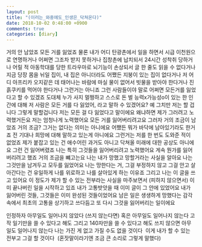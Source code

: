 ```yaml
---
layout: post
title: "(이러는_와중에도_인생은_닥쳐온다)"
date: 2018-10-02 0:48:00 +0900
comments: true 
categories: [diary] 
---
```

거의 안 남았죠 모든 거를 잃었죠 물론 내가 어디 탄광촌에서 일을 하면서 시급 이천원으로 연명하거나 어쩌면 그조차 받지 못하거나 집창촌에 납치되서 24시간 성착취 당하거나 어릴 적 아동학대를 당한 트라우마로 뇌기능이 손상되서 글 한 줄도 읽을 수 없다거나 지금 당장 몸을 뉘일 집이, 내 집은 아니더라도 어쨌든 지붕이 있는 집이 없다거나 저 어디 아프리카 오지같은 데 태어나는 바람에 마실 물이 없어서 빗물을 받아야 한다거나 진흙쿠키를 먹어야 한다거나 그런거는 아니죠 그런 사람들이야 말로 어쩌면 모든거를 잃었다고 할 수 있겠죠 도대체 누가 사지 멀쩡하고 스스로 돈 벌 능력x가능성o이 있는 한 인간에 대해 저 사람은 모든 거를 다 잃었어, 라고 말하 수 있겠어요? 예 그치만 저는 할 겁니다 그렇게 말할겁니다 저는 모든 걸 다 잃었다고 말이에요 왜냐하면 제가 그러려고 노력했거든요 저는 엄청나게 노력했어요 모든 거를 잃어버리려고요 그러자 거의 조금이 남았죠 거의 조금? 그거는 없다는 의미는 아니에요 어쨌든 뭐가 바닥에 남아있기라도 한거죠 전 기대나 희망에 대해 말하고 있는게 아니에요 그런거는 저를 한 번도 도와준 적이 없었죠 제가 붙잡고 있는 건 애수어린 과거도 아니고 닥쳐올 미래에 대한 공상도 아니에요 그런 건 잃어버렸죠 나는 특히 그것들을 잃어버리려고 노력했어요 게속 뭔가를 잃어버리려고 했죠 거의 조금을 뺴고는요 나는 내가 망했고 망할거라는 사실을 알아요 나는 그것만을 남겨두고 모두를 잃었어요 나는 망한다는 거, 그걸 부정하지 않고 그걸 안고 살아간다는 건 유일하게 나를 위로하고 나를 살아있게 하는 이유죠 그리고 나는 이 글을 쓰고 있어요 이 정도가 제가 할 수 있는 전부라는 사실을 마주보면서 (피하지 않으면서) 이미 끝나버린 일을 시작하고 있죠 내가 고통밧앗을 때 이미 글이 그 안에 있었어요 내가 잃어버린 것들, 그것들은 이미 완성된 것들이었어요 남은 일은 생생하게 망했다는 감각 속에서 최초의 고통을 상기하고 쓰다듬고 또 다시 그것을 잃어버리는 일이에요 

인정하자 아무일도 일어나지 않았다 (쓰지 않는다면)
혹은 아무일도 일어나지 않는다
고작 일기만을 쓸 수 있다고 해도 그리고 140자만을 쓸 수 있다고 해도 쓰지 않으면 아무 일도 일어나지 않는다
나는 가진 게 없고 가질 수도 없을 것이다 
이게 내가 할 수 있는 전부고 그걸 할 것이다 
(혼잣말이라기엔 조금 큰 소리로 그렇게 말했다)
